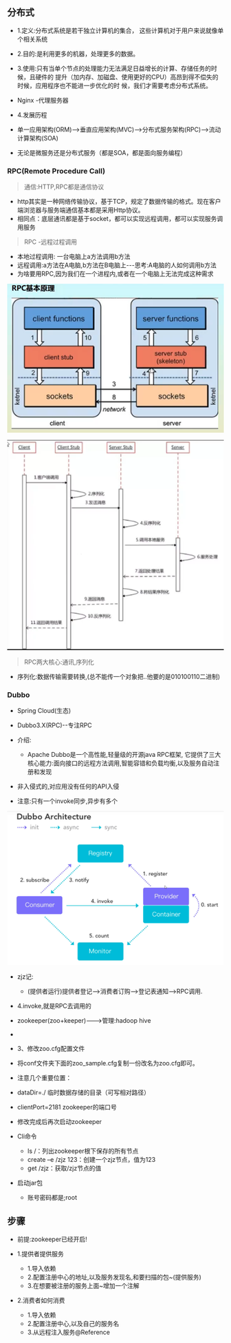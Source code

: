 # 



## 分布式
- 1.定义:分布式系统是若干独立计算机的集合，
  这些计算机对于用户来说就像单个相关系统
- 2.目的:是利用更多的机器，处理更多的数据。  
- 3.使用:只有当单个节点的处理能力无法满足日益增长的计算、存储任务的时候，且硬件的
  提升（加内存、加磁盘、使用更好的CPU）高昂到得不偿失的时候，应用程序也不能进一步优化的时
  候，我们才需要考虑分布式系统。  
- Nginx -代理服务器

- 4.发展历程
- 单一应用架构(ORM)-->垂直应用架构(MVC)-->分布式服务架构(RPC)-->流动计算架构(SOA)
- 无论是微服务还是分布式服务（都是SOA，都是面向服务编程） 


### RPC(Remote Procedure Call)
> 通信:HTTP,RPC都是通信协议
- http其实是一种网络传输协议，基于TCP，规定了数据传输的格式。现在客户端浏览器与服务端通信基本都是采用Http协议。
- 相同点：底层通讯都是基于socket，都可以实现远程调用，都可以实现服务调用服务

> RPC -远程过程调用
- 本地过程调用: 一台电脑上a方法调用b方法
- 远程调用:a方法在A电脑,b方法在B电脑上---思考:A电脑的人如何调用b方法
- 为啥要用RPC,因为我们在一个进程内,或者在一个电脑上无法完成这种需求

![img_6.png](img_6.png)

![img_7.png](img_7.png)

> RPC两大核心:通讯,序列化

- 序列化:数据传输需要转换,(总不能传一个对象把..他要的是010100110二进制)





### Dubbo
- Spring Cloud(生态)
- Dubbo3.X(RPC)--专注RPC
- 介绍:
  - Apache Dubbo是一个高性能,轻量级的开源java RPC框架,
    它提供了三大核心能力:面向接口的远程方法调用,智能容错和负载均衡,以及服务自动注册和发现
    
- 非入侵式的,对应用没有任何的API入侵
- 注意:只有一个invoke同步,异步有多个

![img_8.png](img_8.png)

- zjz记:
  - (提供者运行)提供者登记-->消费者订购-->登记表通知-->RPC调用.
- 4.invoke,就是RPC去调用的

- zookeeper(zoo+keeper)--->管理:hadoop hive 
- 

- 3、修改zoo.cfg配置文件
 - 将conf文件夹下面的zoo_sample.cfg复制一份改名为zoo.cfg即可。
 - 注意几个重要位置：
  - dataDir=./ 临时数据存储的目录（可写相对路径）
  - clientPort=2181 zookeeper的端口号
  - 修改完成后再次启动zookeeper

- Cli命令
  - ls /：列出zookeeper根下保存的所有节点
  - create –e /zjz 123：创建一个zjz节点，值为123
  - get /zjz：获取/zjz节点的值
 
- 启动jar包 
  - 账号密码都是;root
    


## 步骤
- 前提:zookeeper已经开启!
- 1.提供者提供服务
  - 1.导入依赖
  - 2.配置注册中心的地址,以及服务发现名,和要扫描的包~(提供服务)
  - 3.在想要被注册的服务上面~增加一个注解
  
- 2.消费者如何消费
  - 1.导入依赖
  - 2.配置注册中心,以及自己的服务名
  - 3.从远程注入服务@Reference






